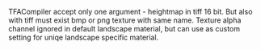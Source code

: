 TFACompiler accept only one argument - heightmap in tiff 16 bit.
But also with tiff must exist bmp or png texture with same name.
Texture alpha channel ignored in default landscape material, but can use as custom setting for uniqe landscape specific material.